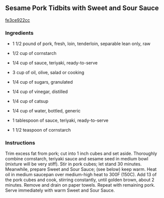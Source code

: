 ## Sesame Pork Tidbits with Sweet and Sour Sauce

[fe3ce922cc](https://recipeland.com/recipe/v/sesame-pork-tidbits-sweet-sour--47712)

### Ingredients

 - 1 1/2 pound of pork, fresh, loin, tenderloin, separable lean only, raw

 - 1/2 cup of cornstarch

 - 1/4 cup of sauce, teriyaki, ready-to-serve

 - 3 cup of oil, olive, salad or cooking

 - 1/4 cup of sugars, granulated

 - 1/4 cup of vinegar, distilled

 - 1/4 cup of catsup

 - 1/4 cup of water, bottled, generic

 - 1 tablespoon of sauce, teriyaki, ready-to-serve

 - 1 1/2 teaspoon of cornstarch

### Instructions

Trim excess fat from pork; cut into 1 inch cubes and set aside. Thoroughly combine cornstarch, teriyaki sauce and sesame seed in medium bowl (mixture will be very stiff). Stir in pork cubes; let stand 30 minutes. Meanwhile, prepare Sweet and Sour Sauce; (see below) keep warm. Heat oil in medium saucepan over medium-high heat to 300F (150C). Add 13 of the pork cubes and cook, stirring constantly, until golden brown, about 2 minutes. Remove and drain on paper towels. Repeat with remaining pork. Serve immediately with warm Sweet and Sour Sauce.